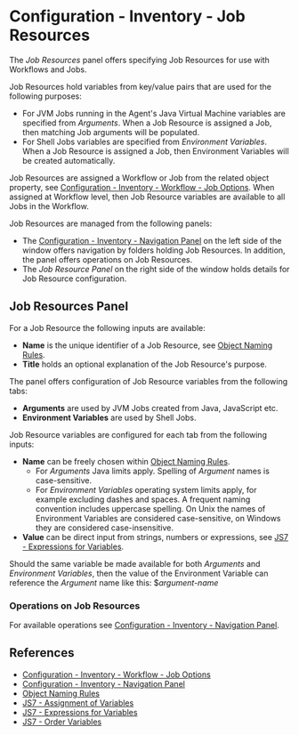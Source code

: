 # Configuration - Inventory - Job Resources

The *Job Resources* panel offers specifying Job Resources for use with Workflows and Jobs.

Job Resources hold variables from key/value pairs that are used for the following purposes:

- For JVM Jobs running in the Agent's Java Virtual Machine variables are specified from *Arguments*. When a Job Resource is assigned a Job, then matching Job arguments will be populated.
- For Shell Jobs variables are specified from *Environment Variables*. When a Job Resource is assigned a Job, then Environment Variables will be created automatically.

Job Resources are assigned a Workflow or Job from the related object property, see [Configuration - Inventory - Workflow - Job Options](/configuration-inventory-workflow-job-options). When assigned at Workflow level, then Job Resource variables are available to all Jobs in the Workflow.

Job Resources are managed from the following panels:

- The [Configuration - Inventory - Navigation Panel](/configuration-inventory-navigation) on the left side of the window offers navigation by folders holding Job Resources. In addition, the panel offers operations on Job Resources.
- The *Job Resource Panel* on the right side of the window holds details for Job Resource configuration.

## Job Resources Panel

For a Job Resource the following inputs are available:

- **Name** is the unique identifier of a Job Resource, see [Object Naming Rules](/object-naming-rules).
- **Title** holds an optional explanation of the Job Resource's purpose.

The panel offers configuration of Job Resource variables from the following tabs:

- **Arguments** are used by JVM Jobs created from Java, JavaScript etc.
- **Environment Variables** are used by Shell Jobs.

Job Resource variables are configured for each tab from the following inputs:

- **Name** can be freely chosen within [Object Naming Rules](/object-naming-rules).
  - For *Arguments* Java limits apply. Spelling of *Argument* names is case-sensitive.
  - For *Environment Variables* operating system limits apply, for example excluding dashes and spaces. A frequent naming convention includes uppercase spelling. On Unix the names of Environment Variables are considered case-sensitive, on Windows they are considered case-insensitive.
- **Value** can be direct input from strings, numbers or expressions, see [JS7 - Expressions for Variables](https://kb.sos-berlin.com/display/JS7/JS7+-+Expressions+for+Variables).

Should the same variable be made available for both *Arguments* and *Environment Variables*, then the value of the Environment Variable can reference the *Argument* name like this: $*argument-name*

### Operations on Job Resources

For available operations see [Configuration - Inventory - Navigation Panel](/configuration-inventory-navigation).

## References

- [Configuration - Inventory - Workflow - Job Options](/configuration-inventory-workflow-job-options)
- [Configuration - Inventory - Navigation Panel](/configuration-inventory-navigation)
- [Object Naming Rules](/object-naming-rules)
- [JS7 - Assignment of Variables](https://kb.sos-berlin.com/display/JS7/JS7+-+Assignment+of+Variables)
- [JS7 - Expressions for Variables](https://kb.sos-berlin.com/display/JS7/JS7+-+Expressions+for+Variables)
- [JS7 - Order Variables](https://kb.sos-berlin.com/display/JS7/JS7+-+Order+Variables)
